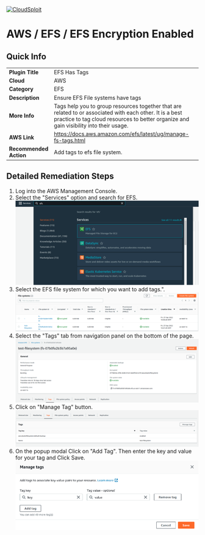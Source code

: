 [![CloudSploit](https://cloudsploit.com/img/logo-new-big-text-100.png "CloudSploit")](https://cloudsploit.com)

# AWS / EFS / EFS Encryption Enabled

## Quick Info

| | |
|-|-|
| **Plugin Title** | EFS Has Tags |
| **Cloud** | AWS |
| **Category** | EFS |
| **Description** | Ensure EFS File systems have tags |
| **More Info** | Tags help you to group resources together that are related to or associated with each other. It is a best practice to tag cloud resources to better organize and gain visibility into their usage. |
| **AWS Link** | https://docs.aws.amazon.com/efs/latest/ug/manage-fs-tags.html |
| **Recommended Action** | Add tags to efs file system. |

## Detailed Remediation Steps

1. Log into the AWS Management Console.
2. Select the "Services" option and search for EFS.</br> <img src="/resources/aws/efs/efs-has-tags/step2.png"/>
3. Select the EFS file system for which you want to add tags.".</br> <img src="/resources/aws/efs/efs-has-tags/step3.png"/>
4. Select the "Tags" tab from navigation panel on the bottom of the page.</br> <img src="/resources/aws/efs/efs-has-tags/step4.png"/>
5. Click on "Manage Tag" button.</br> <img src="/resources/aws/efs/efs-has-tags/step5.png"/>
6. On the popup modal Click on "Add Tag". Then enter the key and value for your tag and Click Save.</br> <img src="/resources/aws/efs/efs-has-tags/step6.png"/>


